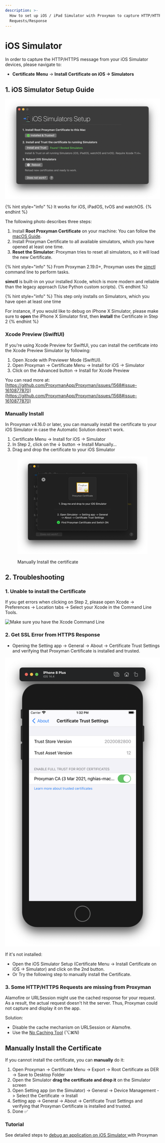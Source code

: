 ```yaml
---
description: >-
  How to set up iOS / iPad Simulator with Proxyman to capture HTTP/HTTPS
  Requests/Response
---
```


# iOS Simulator

In order to capture the HTTP/HTTPS message from your iOS Simulator devices, please navigate to:

* **Certificate** **Menu** -> **Install Certificate on iOS -> Simulators**

## 1. iOS Simulator Setup Guide

![Automatically install the Certificate to iOS Simulators](<../.gitbook/assets/Screen Shot 2022-07-11 at 08.15.26.png>)

{% hint style="info" %}
It works for iOS, iPadOS, tvOS and watchOS.
{% endhint %}

The following photo describes three steps:

1. Install **Root Proxyman Certificate** on your machine: You can follow the [macOS Guide](macos.md).
2. Install Proxyman Certificate to all available simulators, which you have opened at least one time.
3. **Reset the Simulator**: Proxyman tries to reset all simulators, so it will load the new Certificate.

{% hint style="info" %}
From Proxyman 2.19.0+, Proxyman uses the [simctl](https://nshipster.com/simctl/) command line to perform tasks.&#x20;

**simctl** is built-in on your installed Xcode, which is more modern and reliable than the legacy approach (Use Python custom scripts).
{% endhint %}

{% hint style="info" %}
This step only installs on Simulators, which you have open at least one time

For instance, if you would like to debug on iPhone X Simulator, please make sure to **open** the iPhone X Simulator first, then **install** the Certificate in Step 2&#x20;
{% endhint %}

### Xcode Preview (SwiftUI)

If you're using Xcode Preview for SwiftUI, you can install the certificate into the Xcode Preview Simulator by following:

1. Open Xcode with Previewer Mode (SwiftUI).
2. Open Proxyman -> Certificate Menu -> Install for iOS -> Simulator
3. Click on the Advanced button -> Install for Xcode Preview

You can read more at: [https://github.com/ProxymanApp/Proxyman/issues/1568#issue-1610877870](https://github.com/ProxymanApp/Proxyman/issues/1568#issue-1610877870)

### Manually Install

In Proxyman v4.16.0 or later, you can manually install the certificate to your iOS Simulator in case the Automatic Solution doesn't work.

1. Certificate Menu -> Install for iOS -> Simulator
2. In Step 2, click on the ↓ button -> Install Manually…
3. Drag and drop the certificate to your iOS Simulator

<figure><img src="../.gitbook/assets/Screenshot 2024-01-07 at 14.43.13.png" alt="" width="563"><figcaption><p>Manually Install the certificate</p></figcaption></figure>

## 2. Troubleshooting

### 1. Unable to install the Certificate

If you get errors when clicking on Step 2, please open Xcode -> Preferences -> Location tabs -> Select your Xcode in the Command Line Tools.

![Make sure you have the Xcode Command Line](../.gitbook/assets/Screen\_Shot\_2022-07-11\_at\_08\_12\_33.png)

### 2. Get SSL Error from HTTPS Response

* Opening the Setting app -> General -> About -> Certificate Trust Settings and verifying that Proxyman Certificate is installed and trusted.

![Proxyman Certificate is installed and trusted properly](<../.gitbook/assets/Screen Shot 2021-03-05 at 13.32.25.png>)

If it's not installed:

* Open the iOS Simulator Setup (Certificate Menu -> Install Certificate on iOS -> Simulator) and click on the 2nd button.
* Or Try the following step to manually install the Certificate.

### 3. Some HTTP/HTTPS Requests are missing from Proxyman

Alamofire or URLSession might use the cached response for your request. As a result, the actual request doesn't hit the server. Thus, Proxyman could not capture and display it on the app.

Solution:&#x20;

* Disable the cache mechanism on URLSession or Alamofre.
* Use the [No Caching Tool](../advanced-features/no-caching.md) (⌥⌘N)

## Manually Install the Certificate

If you cannot install the certificate, you can **manually** do it:

1. Open Proxyman -> Certificate Menu -> Export -> Root Certificate as DER -> Save to Desktop Folder
2. Open the Simulator **drag the certificate and drop it** on the Simulator screen
3. Open Setting app (on the Simulator) -> General -> Device Management -> Select the Certificate -> Install
4. Setting app -> General -> About -> Certificate Trust Settings and verifying that Proxyman Certificate is installed and trusted.
5. Done ✅

### Tutorial

See detailed steps to [debug an application on iOS Simulator ](https://proxyman.io/blog/2019/07/Debugging-on-iOS-Simulator-with-Proxyman.html)with Proxyman
